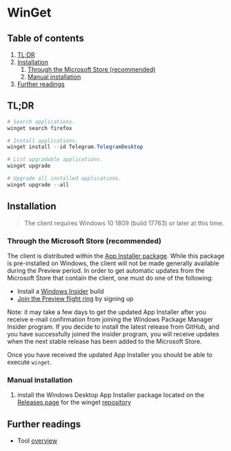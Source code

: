 # WinGet

## Table of contents <!-- omit in toc -->

1. [TL;DR](#tldr)
1. [Installation](#installation)
   1. [Through the Microsoft Store (recommended)](#through-the-microsoft-store-recommended)
   1. [Manual installation](#manual-installation)
1. [Further readings](#further-readings)

## TL;DR

```powershell
# Search applications.
winget search firefox

# Install applications.
winget install --id Telegram.TelegramDesktop

# List upgradable applications.
winget upgrade

# Upgrade all installed applications.
winget upgrade --all
```

## Installation

> The client requires Windows 10 1809 (build 17763) or later at this time.

### Through the Microsoft Store (recommended)

The client is distributed within the [App Installer package]. While this package is pre-installed on Windows, the client will not be made generally available during the Preview period. In order to get automatic updates from the Microsoft Store that contain the client, one must do one of the following:

- Install a [Windows Insider] build
- [Join the Preview flight ring] by signing up

Note: it may take a few days to get the updated App Installer after you receive e-mail confirmation from joining the Windows Package Manager Insider program. If you decide to install the latest release from GitHub, and you have successfully joined the insider program, you will receive updates when the next stable release has been added to the Microsoft Store.

Once you have received the updated App Installer you should be able to execute `winget`.

### Manual installation

1. install the Windows Desktop App Installer package located on the [Releases page] for the winget [repository]

## Further readings

- Tool [overview]

<!--
  References
  -->

<!-- Upstream -->
[overview]: https://docs.microsoft.com/en-us/windows/package-manager/winget/
[releases page]: https://github.com/microsoft/winget-cli/releases
[repository]: https://github.com/microsoft/winget-cli

<!-- Others -->
[app installer package]: https://www.microsoft.com/p/app-installer/9nblggh4nns1
[join the preview flight ring]: http://aka.ms/winget-InsiderProgram
[windows insider]: https://insider.windows.com/
